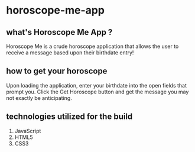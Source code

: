 # horoscope-me-app

## what's Horoscope Me App ?

Horoscope Me is a crude horoscope application that allows the user to receive a message based upon their birthdate entry!

## how to get your horoscope

Upon loading the application, enter your birthdate into the open fields that prompt you.
Click the Get Horoscope button and get the message you may not exactly be anticipating.

## technologies utilized for the build

1. JavaScript
2. HTML5
3. CSS3

